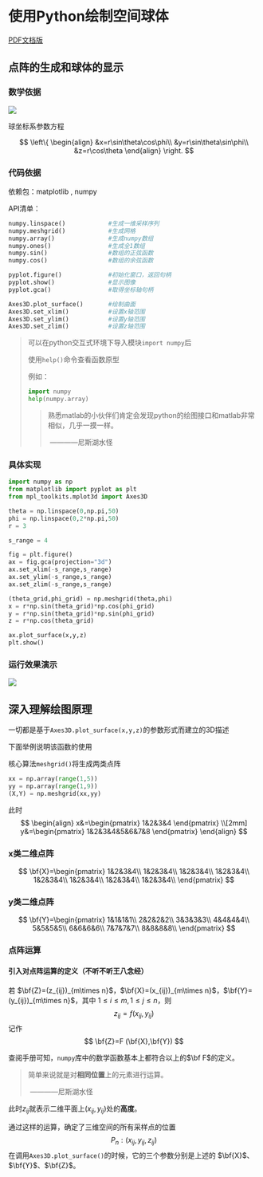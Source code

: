 # 使用Python绘制空间球体

[PDF文档版](http://47.103.216.202/?post_type=wpdmpro&p=260&preview=true)

## 点阵的生成和球体的显示

### 数学依据

![](http://47.103.216.202/wp-content/uploads/2019/10/sphere.png)

球坐标系参数方程

$$
\left\{
\begin{align}
&x=r\sin\theta\cos\phi\\
&y=r\sin\theta\sin\phi\\
&z=r\cos\theta
\end{align}
\right.
$$

### 代码依据

依赖包：matplotlib , numpy

API清单：

```python
numpy.linspace()			#生成一维采样序列
numpy.meshgrid()			#生成网格
numpy.array()				#生成numpy数组
numpy.ones()				#生成全1数组
numpy.sin()					#数组的正弦函数
numpy.cos()					#数组的余弦函数

pyplot.figure()				#初始化窗口，返回句柄
pyplot.show()				#显示图像
pyplot.gca()				#取得坐标轴句柄

Axes3D.plot_surface()		#绘制曲面
Axes3D.set_xlim()			#设置x轴范围
Axes3D.set_ylim()			#设置y轴范围
Axes3D.set_zlim()			#设置z轴范围
```

> 可以在python交互式环境下导入模块`import numpy`后
>
> 使用`help()`命令查看函数原型
>
> 例如：
>
> ```python
> import numpy
> help(numpy.array)
> ```
> > 熟悉matlab的小伙伴们肯定会发现python的绘图接口和matlab非常相似，几乎一摸一样。
> >
> > ​																				————尼斯湖水怪

### 具体实现

```python
import numpy as np
from matplotlib import pyplot as plt
from mpl_toolkits.mplot3d import Axes3D

theta = np.linspace(0,np.pi,50)
phi = np.linspace(0,2*np.pi,50)
r = 3

s_range = 4

fig = plt.figure()
ax = fig.gca(projection="3d")
ax.set_xlim(-s_range,s_range)
ax.set_ylim(-s_range,s_range)
ax.set_zlim(-s_range,s_range)

(theta_grid,phi_grid) = np.meshgrid(theta,phi)
x = r*np.sin(theta_grid)*np.cos(phi_grid)
y = r*np.sin(theta_grid)*np.sin(phi_grid)
z = r*np.cos(theta_grid)

ax.plot_surface(x,y,z)
plt.show()
```

### 运行效果演示

![](http://47.103.216.202/wp-content/uploads/2019/10/sphere_show.png)



## 深入理解绘图原理

一切都是基于`Axes3D.plot_surface(x,y,z)`的参数形式而建立的3D描述

下面举例说明该函数的使用

核心算法`meshgrid()`将生成两类点阵

```python
xx = np.array(range(1,5))
yy = np.array(range(1,9))
(X,Y) = np.meshgrid(xx,yy)
```

此时
$$
\begin{align}
x&=\begin{pmatrix}
1&2&3&4
\end{pmatrix}
\\[2mm]
y&=\begin{pmatrix}
1&2&3&4&5&6&7&8
\end{pmatrix}
\end{align}
$$

### x类二维点阵

$$
\bf{X}=\begin{pmatrix}
1&2&3&4\\
1&2&3&4\\
1&2&3&4\\
1&2&3&4\\
1&2&3&4\\
1&2&3&4\\
1&2&3&4\\
1&2&3&4\\
\end{pmatrix}
$$

### y类二维点阵

$$
\bf{Y}=\begin{pmatrix}
1&1&1&1\\
2&2&2&2\\
3&3&3&3\\
4&4&4&4\\
5&5&5&5\\
6&6&6&6\\
7&7&7&7\\
8&8&8&8\\
\end{pmatrix}
$$

### 点阵运算

#### 引入对点阵运算的定义（不听不听王八念经）

若 $\bf{Z}=(z_{ij})_{m\times n}$，$\bf{X}=(x_{ij})_{m\times n}$，$\bf{Y}=(y_{ij})_{m\times n}$，其中 $1\le i \le m,1\le j \le n$，则
$$
z_{ij}=f(x_{ij},y_{ij})
$$
记作
$$
\bf{Z}=F (\bf{X},\bf{Y})
$$

查阅手册可知，`numpy`库中的数学函数基本上都符合以上的$\bf F$的定义。

> 简单来说就是对**相同位置**上的元素进行运算。
>
> ​																				————尼斯湖水怪

此时$z_{ij}$就表示二维平面上$(x_{ij},y_{ij})$处的**高度**。

通过这样的运算，确定了三维空间的所有采样点的位置
$$
P_n:(x_{ij},y_{ij},z_{ij})
$$
在调用`Axes3D.plot_surface()`的时候，它的三个参数分别是上述的 $\bf{X}$、$\bf{Y}$、$\bf{Z}$。
